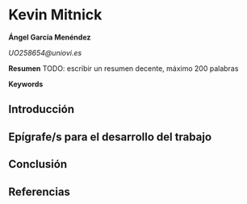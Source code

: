 # Kevin Mitnick #

**Ángel García Menéndez**

_UO258654@uniovi.es_

**Resumen**
TODO: escribir un resumen decente, máximo 200 palabras

**Keywords**

## Introducción ##

## Epígrafe/s para el desarrollo del trabajo ##

## Conclusión ##

## Referencias ##


